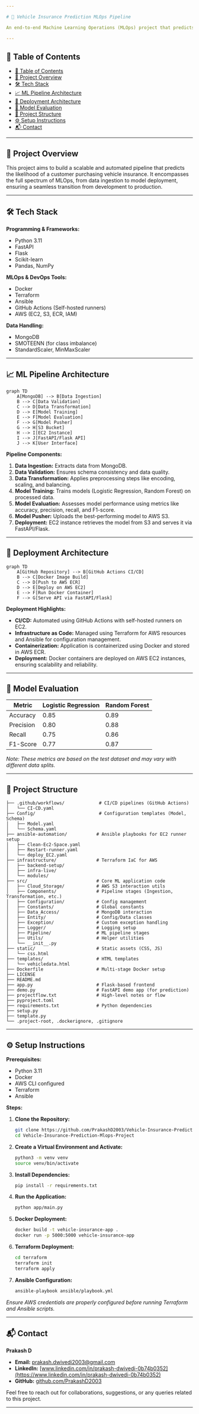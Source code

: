 ```yaml
---

# 🚗 Vehicle Insurance Prediction MLOps Pipeline

An end-to-end Machine Learning Operations (MLOps) project that predicts whether a customer will opt for vehicle insurance. This system integrates data ingestion, preprocessing, model training, evaluation, and deployment using modern MLOps tools and practices.

---
```


## 📌 Table of Contents

* [📌 Table of Contents](#-table-of-contents)
* [🎯 Project Overview](#-project-overview)
* [🛠️ Tech Stack](#️-tech-stack)
* [📈 ML Pipeline Architecture](#-ml-pipeline-architecture)
* [🚀 Deployment Architecture](#-deployment-architecture)
* [🧪 Model Evaluation](#-model-evaluation)
* [📂 Project Structure](#-project-structure)
* [⚙️ Setup Instructions](#️-setup-instructions)
* [📬 Contact](#-contact)

---

## 🎯 Project Overview

This project aims to build a scalable and automated pipeline that predicts the likelihood of a customer purchasing vehicle insurance. It encompasses the full spectrum of MLOps, from data ingestion to model deployment, ensuring a seamless transition from development to production.

---

## 🛠️ Tech Stack

**Programming & Frameworks:**

* Python 3.11
* FastAPI
* Flask
* Scikit-learn
* Pandas, NumPy

**MLOps & DevOps Tools:**

* Docker
* Terraform
* Ansible
* GitHub Actions (Self-hosted runners)
* AWS (EC2, S3, ECR, IAM)

**Data Handling:**

* MongoDB
* SMOTEENN (for class imbalance)
* StandardScaler, MinMaxScaler

---

## 📈 ML Pipeline Architecture

```mermaid
graph TD
    A[MongoDB] --> B[Data Ingestion]
    B --> C[Data Validation]
    C --> D[Data Transformation]
    D --> E[Model Training]
    E --> F[Model Evaluation]
    F --> G[Model Pusher]
    G --> H[S3 Bucket]
    H --> I[EC2 Instance]
    I --> J[FastAPI/Flask API]
    J --> K[User Interface]
```

**Pipeline Components:**

1. **Data Ingestion:** Extracts data from MongoDB.
2. **Data Validation:** Ensures schema consistency and data quality.
3. **Data Transformation:** Applies preprocessing steps like encoding, scaling, and balancing.
4. **Model Training:** Trains models (Logistic Regression, Random Forest) on processed data.
5. **Model Evaluation:** Assesses model performance using metrics like accuracy, precision, recall, and F1-score.
6. **Model Pusher:** Uploads the best-performing model to AWS S3.
7. **Deployment:** EC2 instance retrieves the model from S3 and serves it via FastAPI/Flask.

---

## 🚀 Deployment Architecture

```mermaid
graph TD
    A[GitHub Repository] --> B[GitHub Actions CI/CD]
    B --> C[Docker Image Build]
    C --> D[Push to AWS ECR]
    D --> E[Deploy on AWS EC2]
    E --> F[Run Docker Container]
    F --> G[Serve API via FastAPI/Flask]
```

**Deployment Highlights:**

* **CI/CD:** Automated using GitHub Actions with self-hosted runners on EC2.
* **Infrastructure as Code:** Managed using Terraform for AWS resources and Ansible for configuration management.
* **Containerization:** Application is containerized using Docker and stored in AWS ECR.
* **Deployment:** Docker containers are deployed on AWS EC2 instances, ensuring scalability and reliability.

---

## 🧪 Model Evaluation

| Metric    | Logistic Regression | Random Forest |
| --------- | ------------------- | ------------- |
| Accuracy  | 0.85                | 0.89          |
| Precision | 0.80                | 0.88          |
| Recall    | 0.75                | 0.86          |
| F1-Score  | 0.77                | 0.87          |

*Note: These metrics are based on the test dataset and may vary with different data splits.*

---

## 📂 Project Structure

```
├── .github/workflows/             # CI/CD pipelines (GitHub Actions)
│   └── CI-CD.yaml
├── Config/                        # Configuration templates (Model, Schema)
│   ├── Model.yaml
│   └── Schema.yaml
├── ansible-automation/           # Ansible playbooks for EC2 runner setup
│   ├── Clean-Ec2-Space.yaml
│   ├── Restart-runner.yaml
│   └── deploy_EC2.yaml
├── infrastructure/               # Terraform IaC for AWS
│   ├── backend-setup/
│   ├── infra-live/
│   └── modules/
├── src/                          # Core ML application code
│   ├── Cloud_Storage/            # AWS S3 interaction utils
│   ├── Components/               # Pipeline stages (Ingestion, Transformation, etc.)
│   ├── Configuration/            # Config management
│   ├── Constants/                # Global constants
│   ├── Data_Access/              # MongoDB interaction
│   ├── Entity/                   # Config/Data classes
│   ├── Exception/                # Custom exception handling
│   ├── Logger/                   # Logging setup
│   ├── Pipeline/                 # ML pipeline stages
│   ├── Utils/                    # Helper utilities
│   └── __init__.py
├── static/                       # Static assets (CSS, JS)
│   └── css.html
├── templates/                    # HTML templates
│   └── vehicledata.html
├── Dockerfile                    # Multi-stage Docker setup
├── LICENSE
├── README.md
├── app.py                        # Flask-based frontend
├── demo.py                       # FastAPI demo app (for prediction)
├── projectflow.txt               # High-level notes or flow
├── pyproject.toml
├── requirements.txt              # Python dependencies
├── setup.py
├── template.py
└── .project-root, .dockerignore, .gitignore

```

---

## ⚙️ Setup Instructions

**Prerequisites:**

* Python 3.11
* Docker
* AWS CLI configured
* Terraform
* Ansible

**Steps:**

1. **Clone the Repository:**

   ```bash
   git clone https://github.com/PrakashD2003/Vehicle-Insurance-Prediction-Mlops-Project.git
   cd Vehicle-Insurance-Prediction-Mlops-Project
   ```

2. **Create a Virtual Environment and Activate:**

   ```bash
   python3 -m venv venv
   source venv/bin/activate
   ```

3. **Install Dependencies:**

   ```bash
   pip install -r requirements.txt
   ```

4. **Run the Application:**

   ```bash
   python app/main.py
   ```

5. **Docker Deployment:**

   ```bash
   docker build -t vehicle-insurance-app .
   docker run -p 5000:5000 vehicle-insurance-app
   ```

6. **Terraform Deployment:**

   ```bash
   cd terraform
   terraform init
   terraform apply
   ```

7. **Ansible Configuration:**

   ```bash
   ansible-playbook ansible/playbook.yml
   ```

*Ensure AWS credentials are properly configured before running Terraform and Ansible scripts.*

---

## 📬 Contact

**Prakash D**

* **Email:** [prakash.dwivedi2003@gmail.com](mailto:prakash.dwivedi2003@gmail.com)
* **LinkedIn:** [www.linkedin.com/in/prakash-dwivedi-0b74b0352](https://www.linkedin.com/in/prakash-dwivedi-0b74b0352)
* **GitHub:** [github.com/PrakashD2003](https://github.com/PrakashD2003)

Feel free to reach out for collaborations, suggestions, or any queries related to this project.

---

